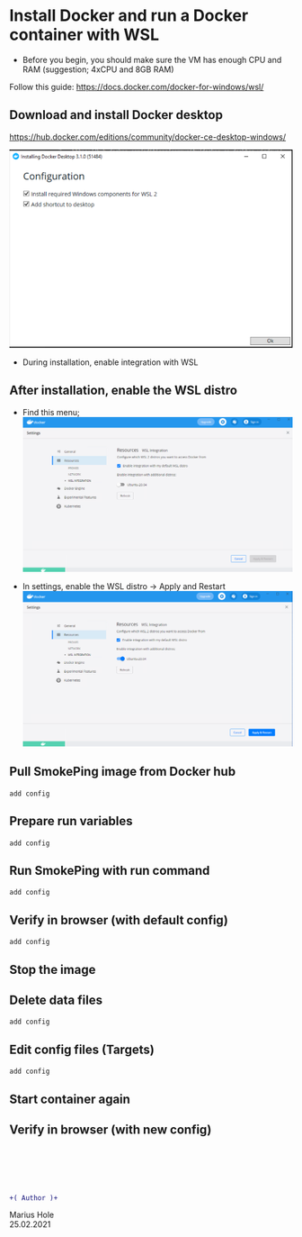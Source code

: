 # Install Docker and run a Docker container with WSL

- Before you begin, you should make sure the VM has enough CPU and RAM (suggestion; 4xCPU and 8GB RAM)

Follow this guide: https://docs.docker.com/docker-for-windows/wsl/

## Download and install Docker desktop

https://hub.docker.com/editions/community/docker-ce-desktop-windows/

![x](/04-Marius/00-files/docker-wsl2-01.png "x")
- During installation, enable integration with WSL


## After installation, enable the WSL distro

- Find this menu;
![x](/04-Marius/00-files/docker-wsl2-02.png "x")  

- In settings, enable the WSL distro -> Apply and Restart
![x](/04-Marius/00-files/docker-wsl2-03.png "x")


## Pull SmokePing image from Docker hub

```
add config
```

## Prepare run variables

```
add config
```


## Run SmokePing with run command

```
add config
```


## Verify in browser (with default config)

```
add config
```


## Stop the image


## Delete data files

```
add config
```

## Edit config files (Targets)

```
add config
```

## Start container again


## Verify in browser (with new config)


<br><br><br><br>

```diff
+( Author )+
```
Marius Hole  
25.02.2021